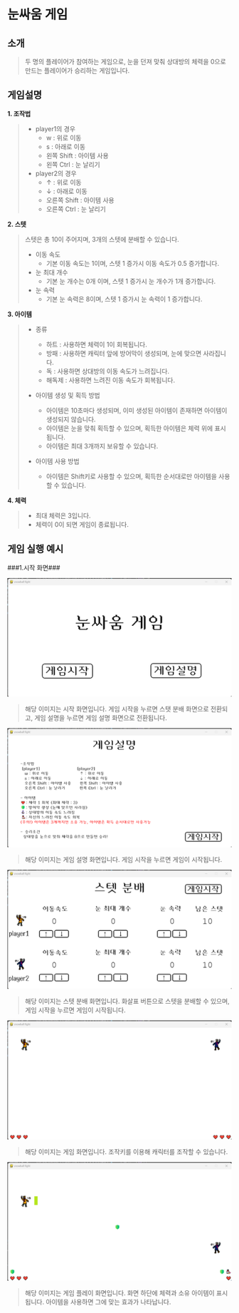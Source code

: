 # 눈싸움 게임 

## 소개
 > 두 명의 플레이어가 참여하는 게임으로, 눈을 던져 맞춰 상대방의 체력을 0으로 만드는 플레이어가 승리하는 게임입니다.

## 게임설명 

**1. 조작법**
>  * player1의 경우 
>    * w : 위로 이동 
>    * s : 아래로 이동
>    * 왼쪽 Shift : 아이템 사용
>    * 왼쪽 Ctrl : 눈 날리기 
>  * player2의 경우
>    * ↑ : 위로 이동
>    * ↓ : 아래로 이동
>    * 오른쪽 Shift : 아이템 사용
>    * 오른쪽 Ctrl : 눈 날리기 

**2. 스텟**
> 스텟은 총 10이 주어지며, 3개의 스텟에 분배할 수 있습니다.
> * 이동 속도 
>   * 기본 이동 속도는 1이며, 스텟 1 증가시 이동 속도가 0.5 증가합니다.
> * 눈 최대 개수
>   * 기본 눈 개수는 0개 이며, 스텟 1 증가시 눈 개수가 1개 증가합니다.
> * 눈 속력 
>   * 기본 눈 속력은 8이며, 스텟 1 증가시 눈 속력이 1 증가합니다. 

**3. 아이템** 
>  * 종류 
>    * 하트 : 사용하면 체력이 1이 회복됩니다.
>    * 방패 : 사용하면 캐릭터 앞에 방어막이 생성되며, 눈에 맞으면 사라집니다.
>    * 독 : 사용하면 상대방의 이동 속도가 느려집니다.
>    * 해독제 : 사용하면 느려진 이동 속도가 회복됩니다.
>   
>  * 아이템 생성 및 획득 방법
>    * 아이템은 10초마다 생성되며, 이미 생성된 아이템이 존재하면 아이템이 생성되지 않습니다.
>    * 아이템은 눈을 맞춰 획득할 수 있으며, 획득한 아이템은 체력 위에 표시됩니다. 
>    * 아이템은 최대 3개까지 보유할 수 있습니다.
>  * 아이템 사용 방법
>    * 아이템은 Shift키로 사용할 수 있으며, 획득한 순서대로만 아이템을 사용할 수 있습니다. 
  

**4. 체력** 
>  * 최대 체력은 3입니다. 
>  * 체력이 0이 되면 게임이 종료됩니다.

## 게임 실행 예시

###1.시작 화면###

![시작화면](image/startscreen.png)
> 해당 이미지는 시작 화면입니다. 게임 시작을 누르면 스탯 분배 화면으로 전환되고, 게임 설명을 누르면 게임 설명 화면으로 전환됩니다.


![게임설명](image/explanationscreen.png)
> 해당 이미지는 게임 설명 화면입니다. 게임 시작을 누르면 게임이 시작됩니다.
 
![스텟분배](image/statscreen.png)
> 해당 이미지는 스텟 분배 화면입니다. 화살표 버튼으로 스텟을 분배할 수 있으며, 게임 시작을 누르면 게임이 시작됩니다.

![게임화면](image/playscreen.png)
> 해당 이미지는 게임 화면입니다. 조작키를 이용해 캐릭터를 조작할 수 있습니다. 

![게임플레이화면](image/playscreen2.png)
> 해당 이미지는 게임 플레이 화면입니다. 화면 하단에 체력과 소유 아이템이 표시됩니다. 아이템을 사용하면 그에 맞는 효과가 나타납니다. 


   
